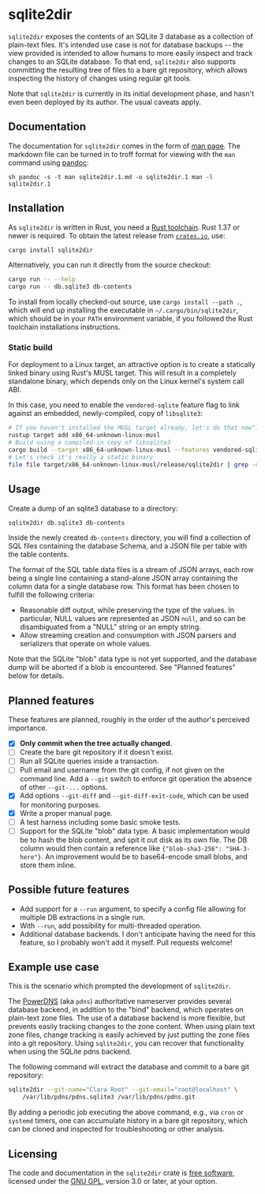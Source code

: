 # sqlite2dir

`sqlite2dir` exposes the contents of an SQLite 3 database as a
collection of plain-text files. It's intended use case is not for
database backups -- the view provided is intended to allow humans to
more easily inspect and track changes to an SQLite database. To that
end, `sqlite2dir` also supports committing the resulting tree of files
to a bare git repository, which allows inspecting the history of
changes using regular git tools.

Note that `sqlite2dir` is currently in its initial development phase,
and hasn't even been deployed by its author. The usual caveats apply.

## Documentation

The documentation for `sqlite2dir` comes in the form of [man
page](./sqlite2dir.1.md). The markdown file can be turned in to troff
format for viewing with the `man` command using [pandoc]:

``sh
pandoc -s -t man sqlite2dir.1.md -o sqlite2dir.1
man -l sqlite2dir.1
``

## Installation

As `sqlite2dir` is written in Rust, you need a [Rust toolchain]. Rust
1.37 or newer is required. To obtain the latest release from
[`crates.io`], use:

```sh
cargo install sqlite2dir
```

Alternatively, you can run it directly from the source checkout:

```sh
cargo run -- --help
cargo run -- db.sqlite3 db-contents
```

To install from locally checked-out source, use `cargo install --path
.`, which will end up installing the executable in
`~/.cargo/bin/sqlite2dir`, which should be in your `PATH` environment
variable, if you followed the Rust toolchain installations
instructions.

### Static build

For deployment to a Linux target, an attractive option is to create a
statically linked binary using Rust's MUSL target. This will result in
a completely standalone binary, which depends only on the Linux
kernel's system call ABI.

In this case, you need to enable the `vendored-sqlite` feature flag to
link against an embedded, newly-compiled, copy of `libsqlite3`:

```sh
# If you haven't installed the MUSL target already, let's do that now":
rustup target add x86_64-unknown-linux-musl
# Build using a compiled-in copy of libsqlite3
cargo build --target x86_64-unknown-linux-musl --features vendored-sqlite --release
# Let's check it's really a static binary
file file target/x86_64-unknown-linux-musl/release/sqlite2dir | grep -q 'statically linked' || echo "nope"
```

## Usage

Create a dump of an sqlite3 database to a directory:

```sh
sqlite2dir db.sqlite3 db-contents
```

Inside the newly created `db-contents` directory, you will find a
collection of SQL files containing the database Schema, and a JSON
file per table with the table contents.

The format of the SQL table data files is a stream of JSON arrays,
each row being a single line containing a stand-alone JSON array
containing the column data for a single database row. This format has
been chosen to fulfill the following criteria:

- Reasonable diff output, while preserving the type of the values. In
  particular, NULL values are represented as JSON `null`, and so can
  be disambiguated from a "NULL" string or an empty string.
- Allow streaming creation and consumption with JSON parsers and
  serializers that operate on whole values.

Note that the SQLite "blob" data type is not yet supported, and the
database dump will be aborted if a blob is encountered. See "Planned
features" below for details.

## Planned features

These features are planned, roughly in the order of the author's
perceived importance.

- [X] **Only commit when the tree actually changed**.
- [ ] Create the bare git repository if it doesn't exist.
- [ ] Run all SQLite queries inside a transaction.
- [ ] Pull email and username from the git config, if not given on the
      command line. Add a `--git` switch to enforce git operation the
      absence of other `--git-...` options.
- [X] Add options `--git-diff` and `--git-diff-exit-code`, which can
      be used for monitoring purposes.
- [X] Write a proper manual page.
- [ ] A test harness including some basic smoke tests.
- [ ] Support for the SQLite "blob" data type. A basic implementation
      would be to hash the blob content, and spit it out disk as its
      own file. The DB column would then contain a reference like
      `{"blob-sha3-256": "SHA-3-here"}`. An improvement would be to
      base64-encode small blobs, and store them inline.

## Possible future features

- Add support for a `--run` argument, to specify a config file
   allowing for multiple DB extractions in a single run.
- With `--run`, add possibility for multi-threaded operation.
- Additional database backends. I don't anticipate having the need for
  this feature, so I probably won't add it myself. Pull requests
  welcome!

## Example use case

This is the scenario which prompted the development of `sqlite2dir`.

The [PowerDNS] (aka `pdns`) authoritative nameserver
provides several database backend, in addition to the "bind" backend,
which operates on plain-text zone files. The use of a database backend
is more flexible, but prevents easily tracking changes to the zone
content. When using plain text zone files, change tracking is easily
achieved by just putting the zone files into a git repository. Using
`sqlite2dir`, you can recover that functionality when using the SQLite
pdns backend.

The following command will extract the database and commit to a bare
git repository:

```sh
sqlite2dir --git-name="Clara Root" --git-email="root@localhost" \
    /var/lib/pdns/pdns.sqlite3 /var/lib/pdns/pdns.git
```

By adding a periodic job executing the above command, e.g., via `cron`
or `systemd` timers, one can accumulate history in a bare git
repository, which can be cloned and inspected for troubleshooting or
other analysis.

## Licensing

The code and documentation in the `sqlite2dir` crate is [free
software](https://www.gnu.org/philosophy/free-sw.html), licensed under
the [GNU GPL](./LICENSE), version 3.0 or later, at your option.

[Rust toolchain]: https://www.rust-lang.org/tools/install
[PowerDNS]: https://www.powerdns.com/
[`crates.io`]: https://crates.io/
[pandoc]: https://pandoc.org/
